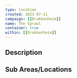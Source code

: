 ```yaml
---
type: location
created: 2023-07-11
campaign: [[Drakkenheim]]
name: The Sprawl
container: true
within: [[Drakkenheim]]
---
```


## Description


## Sub Areas/Locations

<!-- QueryToSerialize: LIST FROM "TTRPG/Drakkenheim/Locations" WHERE within = "The Sprawl" -->

